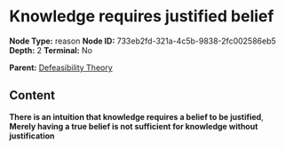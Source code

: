 # Knowledge requires justified belief

**Node Type:** reason
**Node ID:** 733eb2fd-321a-4c5b-9838-2fc002586eb5
**Depth:** 2
**Terminal:** No

**Parent:** [Defeasibility Theory](defeasibility-theory.md)

## Content

**There is an intuition that knowledge requires a belief to be justified**, **Merely having a true belief is not sufficient for knowledge without justification**
